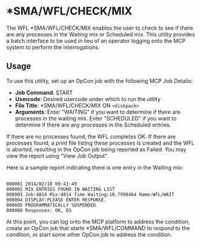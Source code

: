 # *SMA/WFL/CHECK/MIX

The WFL \*SMA/WFL/CHECK/MIX enables the user to check to see if there are any processes in the Waiting mix or Scheduled mix. This utility provides a batch interface to be used in lieu of an operator logging onto the MCP system to perform the interrogations.

## Usage

To use this utility, set up an OpCon job with the following MCP Job Details:

* **Job Command**: START
* **Usercode**: Desired usercode under which to run the utility
* **File Title**: \*SMA/WFL/CHECK/MIX ON ```<diskpack>```
* **Arguments**: Enter "WAITING" if you want to determine if there are processes in the waiting mix. Enter "SCHEDULED" if you want to determine if there are any processes in the Scheduled entries.

If there are no processes found, the WFL completes OK. If there are processes found, a print file listing these processes is created and the WFL is aborted, resulting in the OpCon job being reported as Failed. You may view the report using "View Job Output".
 
Here is a sample report indicating there is one entry in the Waiting mix:

```

000001 2014/02/18 09:41:49
000002 MIX ENTRIES FOUND IN WAITING LIST
000003 Job:4814 Mix:4814 Time Waiting:10.7998464 Name:WFL/WAIT
000004 DISPLAY:PLEASE ENTER RESPONSE.
000005 PROGRAMMATICALLY SUSPENDED
000006 Responses: OK, DS

```

At this point, you can log onto the MCP platform to address the condition, create an OpCon job that starts \*SMA/WFL/COMMAND to respond to the condition, or start some other OpCon job to address the condition.

